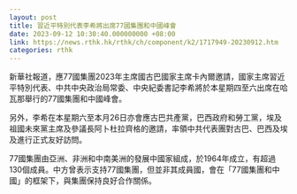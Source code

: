 ```yaml
---
layout: post
title: 習近平特別代表李希將出席77國集團和中國峰會
date: 2023-09-12 10:30:40.000000000 +08:00
link: https://news.rthk.hk/rthk/ch/component/k2/1717949-20230912.htm
categories: rthk
---
```


新華社報道，應77國集團2023年主席國古巴國家主席卡內爾邀請，國家主席習近平特別代表、中共中央政治局常委、中央紀委書記李希將於本星期四至六出席在哈瓦那舉行的77國集團和中國峰會。

另外，李希在本星期六至本月26日亦會應古巴共產黨，巴西政府和勞工黨，埃及祖國未來黨主席及參議長阿卜杜拉齊格的邀請，率領中共代表團對古巴、巴西及埃及進行正式友好訪問。

77國集團由亞洲、非洲和中南美洲的發展中國家組成，於1964年成立，有超過130個成員。中方曾表示支持77國集團，但並非其成員國，會在「77國集團和中國」的框架下，與集團保持良好合作關係。
